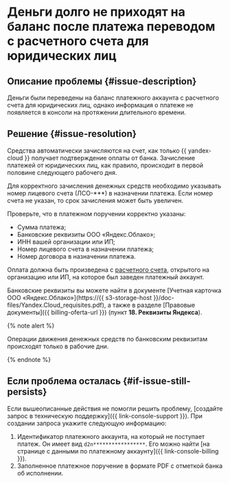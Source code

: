 # Деньги долго не приходят на баланс после платежа переводом с расчетного счета для юридических лиц


## Описание проблемы {#issue-description}

Деньги были переведены на баланс платежного аккаунта с расчетного счета для юридических лиц, однако информация о платеже не появляется в консоли на протяжении длительного времени.

## Решение {#issue-resolution}

Средства автоматически зачисляются на счет, как только {{ yandex-cloud }} получает подтверждение оплаты от банка. Зачисление платежей от юридических лиц, как правило, происходит в первой половине следующего рабочего дня.


Для корректного зачисления денежных средств необходимо указывать номер лицевого счета (ЛСО-***) в назначении платежа. Если номер счета не указан, то срок зачисления может быть увеличен.


Проверьте, что в платежном поручении корректно указаны:

* Сумма платежа;
* Банковские реквизиты ООО «Яндекс.Облако»;
* ИНН вашей организации или ИП;
* Номер лицевого счета в назначении платежа;
* Номер договора в назначении платежа.

Оплата должна быть произведена с [расчетного счета](../../../billing/operations/pay-the-bill.md#organizaciyam-i-ip), открытого на организацию или ИП, на которое был заведен платежный аккаунт.

Банковские реквизиты вы можете найти в документе [Учетная карточка ООО «Яндекс.Облако»](https://{{ s3-storage-host }}/doc-files/Yandex.Cloud_requisites.pdf), а также в разделе [Правовые документы]({{ billing-oferta-url }}) (пункт **18. Реквизиты Яндекса**).

{% note alert %}

Операции движения денежных средств по банковским реквизитам происходят только в рабочие дни.

{% endnote %}

## Если проблема осталась {#if-issue-still-persists}

Если вышеописанные действия не помогли решить проблему, [создайте запрос в техническую поддержку]({{ link-console-support }}). При создании запроса укажите следующую информацию:

1. Идентификатор платежного аккаунта, на который не поступает платеж.  Он имеет вид `d2n*****************`.  Его можно найти [на странице с данными по платежному аккаунту]({{ link-console-billing }}).
1. Заполненное платежное поручение в формате PDF с отметкой банка об исполнении.
